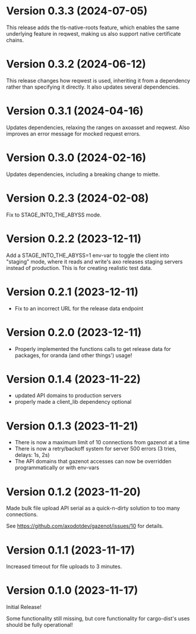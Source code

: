 # Version 0.3.3 (2024-07-05)

This release adds the tls-native-roots feature, which enables the same
underlying feature in reqwest, making us also support native certificate chains.


# Version 0.3.2 (2024-06-12)

This release changes how reqwest is used, inheriting it from a dependency rather than specifying it directly. It also updates several dependencies.

# Version 0.3.1 (2024-04-16)

Updates dependencies, relaxing the ranges on axoasset and reqwest. Also improves an error message for mocked request errors.

# Version 0.3.0 (2024-02-16)

Updates dependencies, including a breaking change to miette.

# Version 0.2.3 (2024-02-08)

Fix to STAGE_INTO_THE_ABYSS mode.


# Version 0.2.2 (2023-12-11)

Add a STAGE_INTO_THE_ABYSS=1 env-var to toggle the client into "staging" mode,
where it reads and write's axo releases staging servers instead of production.
This is for creating realistic test data.

# Version 0.2.1 (2023-12-11)

* Fix to an incorrect URL for the release data endpoint


# Version 0.2.0 (2023-12-11)

* Properly implemented the functions calls to get release data for packages, for oranda
  (and other things') usage!


# Version 0.1.4 (2023-11-22)

* updated API domains to production servers
* properly made a client_lib dependency optional


# Version 0.1.3 (2023-11-21)

* There is now a maximum limit of 10 connections from gazenot at a time
* There is now a retry/backoff system for server 500 errors (3 tries, delays: 1s, 2s)
* The API domains that gazenot accesses can now be overridden programmatically or with env-vars


# Version 0.1.2 (2023-11-20)

Made bulk file upload API serial as a quick-n-dirty solution to too many connections.

See https://github.com/axodotdev/gazenot/issues/10 for details.


# Version 0.1.1 (2023-11-17)

Increased timeout for file uploads to 3 minutes.


# Version 0.1.0 (2023-11-17)

Initial Release!

Some functionality still missing, but core functionality for cargo-dist's uses should be fully operational!

